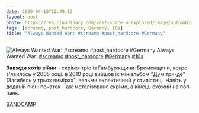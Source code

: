 ```yaml
---
date: 2020-04-10T12:49:19
layout: post
photo: https://res.cloudinary.com/vast-space-unexplored/image/upload/q_auto,dpr_auto,w_auto/photos/photo_941_10-04-2020_12-49-19.jpg
tags: [screamo, post_hardcore, Germany, 10s]
title: "Always Wanted War: #screamo #post_hardcore #Germany"
---
```

![Always Wanted War: #screamo #post_hardcore #Germany](https://res.cloudinary.com/vast-space-unexplored/image/upload/q_auto,dpr_auto,w_auto/photos/photo_941_10-04-2020_12-49-19.jpg)
Always Wanted War: [#screamo](/tags/#screamo) [#post_hardcore](/tags/#post_hardcore) [#Germany](/tags/#Germany) [#10s](/tags/#10s)

**Завжди хотів війни** - скрімо-тріо із Гамбуржщини-Бременщини, котре з&#39;явилось у 2005 році. в 2010 році вийшов їх мініальбом &quot;Дум три-де&quot; (Загибель у трьох вимірах&quot;, вельми еклектичний у стилістиці. Навіть у доданій пісні початок - аж металізоване скрімо, а кінець схожий на поп-панк.

[BANDCAMP](https://alwayswantedwar.bandcamp.com/album/doom-3d)